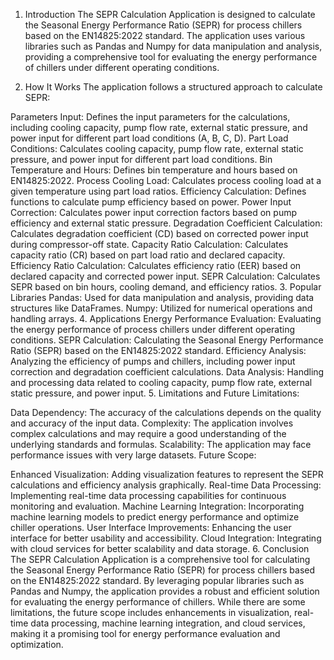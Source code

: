 1. Introduction
The SEPR Calculation Application is designed to calculate the Seasonal Energy Performance Ratio (SEPR) for process chillers based on the EN14825:2022 standard. The application uses various libraries such as Pandas and Numpy for data manipulation and analysis, providing a comprehensive tool for evaluating the energy performance of chillers under different operating conditions.

2. How It Works
The application follows a structured approach to calculate SEPR:

Parameters Input: Defines the input parameters for the calculations, including cooling capacity, pump flow rate, external static pressure, and power input for different part load conditions (A, B, C, D).
Part Load Conditions: Calculates cooling capacity, pump flow rate, external static pressure, and power input for different part load conditions.
Bin Temperature and Hours: Defines bin temperature and hours based on EN14825:2022.
Process Cooling Load: Calculates process cooling load at a given temperature using part load ratios.
Efficiency Calculation: Defines functions to calculate pump efficiency based on power.
Power Input Correction: Calculates power input correction factors based on pump efficiency and external static pressure.
Degradation Coefficient Calculation: Calculates degradation coefficient (CD) based on corrected power input during compressor-off state.
Capacity Ratio Calculation: Calculates capacity ratio (CR) based on part load ratio and declared capacity.
Efficiency Ratio Calculation: Calculates efficiency ratio (EER) based on declared capacity and corrected power input.
SEPR Calculation: Calculates SEPR based on bin hours, cooling demand, and efficiency ratios.
3. Popular Libraries
Pandas: Used for data manipulation and analysis, providing data structures like DataFrames.
Numpy: Utilized for numerical operations and handling arrays.
4. Applications
Energy Performance Evaluation: Evaluating the energy performance of process chillers under different operating conditions.
SEPR Calculation: Calculating the Seasonal Energy Performance Ratio (SEPR) based on the EN14825:2022 standard.
Efficiency Analysis: Analyzing the efficiency of pumps and chillers, including power input correction and degradation coefficient calculations.
Data Analysis: Handling and processing data related to cooling capacity, pump flow rate, external static pressure, and power input.
5. Limitations and Future
Limitations:

Data Dependency: The accuracy of the calculations depends on the quality and accuracy of the input data.
Complexity: The application involves complex calculations and may require a good understanding of the underlying standards and formulas.
Scalability: The application may face performance issues with very large datasets.
Future Scope:

Enhanced Visualization: Adding visualization features to represent the SEPR calculations and efficiency analysis graphically.
Real-time Data Processing: Implementing real-time data processing capabilities for continuous monitoring and evaluation.
Machine Learning Integration: Incorporating machine learning models to predict energy performance and optimize chiller operations.
User Interface Improvements: Enhancing the user interface for better usability and accessibility.
Cloud Integration: Integrating with cloud services for better scalability and data storage.
6. Conclusion
The SEPR Calculation Application is a comprehensive tool for calculating the Seasonal Energy Performance Ratio (SEPR) for process chillers based on the EN14825:2022 standard. By leveraging popular libraries such as Pandas and Numpy, the application provides a robust and efficient solution for evaluating the energy performance of chillers. While there are some limitations, the future scope includes enhancements in visualization, real-time data processing, machine learning integration, and cloud services, making it a promising tool for energy performance evaluation and optimization.

